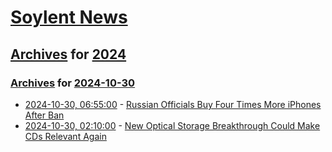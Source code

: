 # [Soylent News](../../../README.md)

## [Archives](../../index.md) for [2024](../index.md)

### [Archives](../../index.md) for [2024-10-30](index.md)

* [2024-10-30, 06:55:00](https://soylentnews.org/article.pl?sid=24/10/29/0112246&from=rss) - [Russian Officials Buy Four Times More iPhones After Ban](https://soylentnews.org/article.pl?sid=24/10/29/0112246&from=rss)
* [2024-10-30, 02:10:00](https://soylentnews.org/article.pl?sid=24/10/29/013229&from=rss) - [New Optical Storage Breakthrough Could Make CDs Relevant Again](https://soylentnews.org/article.pl?sid=24/10/29/013229&from=rss)
